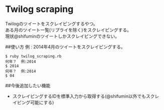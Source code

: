 Twilog scraping
===============
Twilogのツイートをスクレイピングするやつ。  
ある月のツイート一覧(リプライを除く)をスクレイピングする。  
現状@shifuminのツイートしかスクレイピングできない。  


##使い方
例 : 2014年4月のツイートをスクレイピングする。

`$ ruby twilog_scraping.rb`  
`何年？  例:2014`  
`$ 2014`  
`何年？  例:2014`  
`$ 04`  



##今後追加したい機能
* スクレイピングするIDを標準入力から取得する(@shifumin以外でもスクレイピング可能にする)

